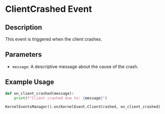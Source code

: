 # ClientCrashed Event

## Description

This event is triggered when the client crashes.

## Parameters

- `message`: A descriptive message about the cause of the crash.

## Example Usage

```python
def on_client_crashed(message):
    print(f"Client crashed due to: {message}")

KernelEventsManager().on(KernelEvent.ClientCrashed, on_client_crashed)
```